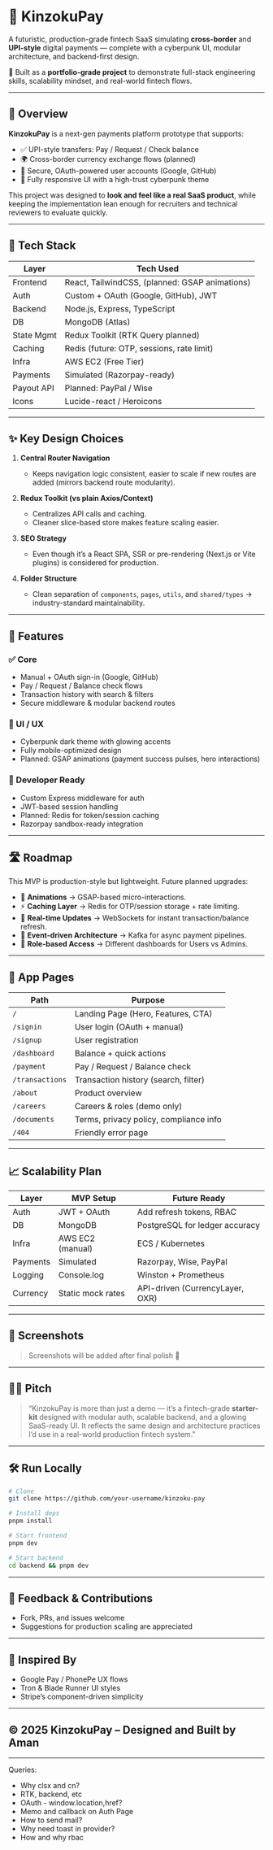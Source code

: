 # 🚀 KinzokuPay

A futuristic, production-grade fintech SaaS simulating **cross-border** and **UPI-style** digital payments — complete with a cyberpunk UI, modular architecture, and backend-first design.

📌 Built as a **portfolio-grade project** to demonstrate full-stack engineering skills, scalability mindset, and real-world fintech flows.

---

## 🎯 Overview

**KinzokuPay** is a next-gen payments platform prototype that supports:

* ✅ UPI-style transfers: Pay / Request / Check balance
* 🌍 Cross-border currency exchange flows (planned)
* 🔐 Secure, OAuth-powered user accounts (Google, GitHub)
* 📱 Fully responsive UI with a high-trust cyberpunk theme

This project was designed to **look and feel like a real SaaS product**, while keeping the implementation lean enough for recruiters and technical reviewers to evaluate quickly.

---

## 🧱 Tech Stack

| Layer      | Tech Used                                      |
| ---------- | ---------------------------------------------- |
| Frontend   | React, TailwindCSS, (planned: GSAP animations) |
| Auth       | Custom + OAuth (Google, GitHub), JWT           |
| Backend    | Node.js, Express, TypeScript                   |
| DB         | MongoDB (Atlas)                                |
| State Mgmt | Redux Toolkit (RTK Query planned)              |
| Caching    | Redis (future: OTP, sessions, rate limit)      |
| Infra      | AWS EC2 (Free Tier)                            |
| Payments   | Simulated (Razorpay-ready)                     |
| Payout API | Planned: PayPal / Wise                         |
| Icons      | Lucide-react / Heroicons                       |

---

## ✨ Key Design Choices

1. **Central Router Navigation**

   * Keeps navigation logic consistent, easier to scale if new routes are added (mirrors backend route modularity).

2. **Redux Toolkit (vs plain Axios/Context)**

   * Centralizes API calls and caching.
   * Cleaner slice-based store makes feature scaling easier.

3. **SEO Strategy**

   * Even though it’s a React SPA, SSR or pre-rendering (Next.js or Vite plugins) is considered for production.

4. **Folder Structure**

   * Clean separation of `components`, `pages`, `utils`, and `shared/types` → industry-standard maintainability.

---

## 🔐 Features

### ✅ Core

* Manual + OAuth sign-in (Google, GitHub)
* Pay / Request / Balance check flows
* Transaction history with search & filters
* Secure middleware & modular backend routes

### 🎨 UI / UX

* Cyberpunk dark theme with glowing accents
* Fully mobile-optimized design
* Planned: GSAP animations (payment success pulses, hero interactions)

### 🔧 Developer Ready

* Custom Express middleware for auth
* JWT-based session handling
* Planned: Redis for token/session caching
* Razorpay sandbox-ready integration

---

## 🛣️ Roadmap

This MVP is production-style but lightweight. Future planned upgrades:

* 🎨 **Animations** → GSAP-based micro-interactions.
* ⚡ **Caching Layer** → Redis for OTP/session storage + rate limiting.
* 🔄 **Real-time Updates** → WebSockets for instant transaction/balance refresh.
* 📨 **Event-driven Architecture** → Kafka for async payment pipelines.
* 🔐 **Role-based Access** → Different dashboards for Users vs Admins.

---

## 🧩 App Pages

| Path            | Purpose                                |
| --------------- | -------------------------------------- |
| `/`             | Landing Page (Hero, Features, CTA)     |
| `/signin`       | User login (OAuth + manual)            |
| `/signup`       | User registration                      |
| `/dashboard`    | Balance + quick actions                |
| `/payment`      | Pay / Request / Balance check          |
| `/transactions` | Transaction history (search, filter)   |
| `/about`        | Product overview                       |
| `/careers`      | Careers & roles (demo only)            |
| `/documents`    | Terms, privacy policy, compliance info |
| `/404`          | Friendly error page                    |

---

## 📈 Scalability Plan

| Layer    | MVP Setup         | Future Ready                    |
| -------- | ----------------- | ------------------------------- |
| Auth     | JWT + OAuth       | Add refresh tokens, RBAC        |
| DB       | MongoDB           | PostgreSQL for ledger accuracy  |
| Infra    | AWS EC2 (manual)  | ECS / Kubernetes                |
| Payments | Simulated         | Razorpay, Wise, PayPal          |
| Logging  | Console.log       | Winston + Prometheus            |
| Currency | Static mock rates | API-driven (CurrencyLayer, OXR) |

---

## 📸 Screenshots

> Screenshots will be added after final polish 🎨

---

## 🧑‍💼 Pitch

> “KinzokuPay is more than just a demo — it’s a fintech-grade **starter-kit** designed with modular auth, scalable backend, and a glowing SaaS-ready UI. It reflects the same design and architecture practices I’d use in a real-world production fintech system.”

---

## 🛠️ Run Locally

```bash
# Clone
git clone https://github.com/your-username/kinzoku-pay

# Install deps
pnpm install

# Start frontend
pnpm dev

# Start backend
cd backend && pnpm dev
```

---

## 🤝 Feedback & Contributions

* Fork, PRs, and issues welcome
* Suggestions for production scaling are appreciated

---

## 🧠 Inspired By

* Google Pay / PhonePe UX flows
* Tron & Blade Runner UI styles
* Stripe’s component-driven simplicity

---

## © 2025 KinzokuPay – Designed and Built by Aman

---


Queries:

- Why clsx and cn?
- RTK, backend, etc
- OAuth - window.location,href?
- Memo and callback on Auth Page
- How to send mail?
- Why need toast in provider?
- How and why rbac